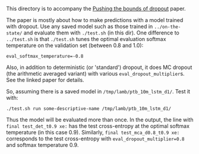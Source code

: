 This directory is to accompany the [Pushing the bounds of
dropout](https://arxiv.org/abs/1805.09208) paper.

The paper is mostly about how to make predictions with a model trained with
dropout. Use any saved model such as those trained in `../on-the-state/` and
evaluate them with `./test.sh` (in this dir). One difference to `../test.sh` is
that `./test.sh` tunes the optimal evaluation softmax temperature on the
validation set (between 0.8 and 1.0):

    eval_softmax_temperature=-0.8

Also, in addition to deterministic (or 'standard') dropout, it does MC dropout
(the arithmetic averaged variant) with various `eval_dropout_multiplier`s. See
the linked paper for details.

So, assuming there is a saved model in `/tmp/lamb/ptb_10m_lstm_d1/`. Test it
with:

    ./test.sh run some-descriptive-name /tmp/lamb/ptb_10m_lstm_d1/

Thus the model will be evaluated more than once. In the output, the line with
`final test_det_t0.9 xe:` has the test cross-entropy at the optimal softmax
temperature (in this case 0.9). Similarly, `final test_mca_d0.8_t0.9 xe:`
corresponds to the test cross-entropy with `eval_dropout_multiplier=0.8` and
softmax temperature 0.9.
